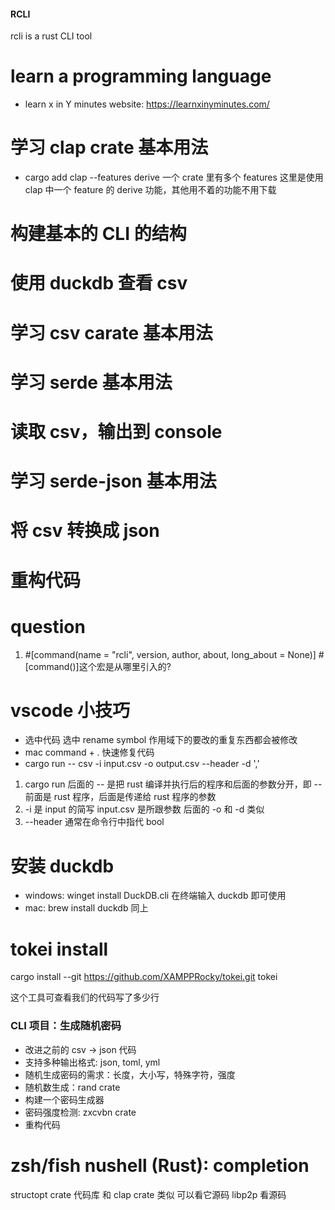 #### RCLI

rcli is a rust CLI tool

# learn a programming language

- learn x in Y minutes
  website: https://learnxinyminutes.com/

# 学习 clap crate 基本用法

- cargo add clap --features derive
  一个 crate 里有多个 features 这里是使用 clap 中一个 feature 的 derive 功能，其他用不着的功能不用下载

# 构建基本的 CLI 的结构

# 使用 duckdb 查看 csv

# 学习 csv carate 基本用法

# 学习 serde 基本用法

# 读取 csv，输出到 console

# 学习 serde-json 基本用法

# 将 csv 转换成 json

# 重构代码

# question

1. #[command(name = "rcli", version, author, about, long_about = None)] #[command()]这个宏是从哪里引入的?

# vscode 小技巧

- 选中代码 选中 rename symbol 作用域下的要改的重复东西都会被修改
- mac command + . 快速修复代码
- cargo run -- csv -i input.csv -o output.csv --header -d ','

1. cargo run 后面的 -- 是把 rust 编译并执行后的程序和后面的参数分开，即 -- 前面是 rust 程序，后面是传递给 rust 程序的参数
2. -i 是 input 的简写 input.csv 是所跟参数 后面的 -o 和 -d 类似
3. --header 通常在命令行中指代 bool

# 安装 duckdb

- windows: winget install DuckDB.cli 在终端输入 duckdb 即可使用
- mac: brew install duckdb 同上

# tokei install

cargo install --git https://github.com/XAMPPRocky/tokei.git tokei

这个工具可查看我们的代码写了多少行

### CLI 项目：生成随机密码

- 改进之前的 csv -> json 代码
- 支持多种输出格式: json, toml, yml
- 随机生成密码的需求：长度，大小写，特殊字符，强度
- 随机数生成：rand crate
- 构建一个密码生成器
- 密码强度检测: zxcvbn crate
- 重构代码

# zsh/fish nushell (Rust): completion

structopt crate 代码库 和 clap crate 类似 可以看它源码
libp2p 看源码
